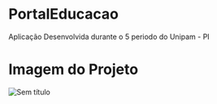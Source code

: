# PortalEducacao
Aplicação Desenvolvida durante o 5 periodo do Unipam - PI


# Imagem do Projeto

![Sem título](https://user-images.githubusercontent.com/64443527/158739738-5b3993a8-1d4f-491d-942c-9d611bc014a1.png)

